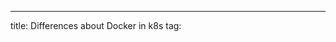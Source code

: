 ---
title: Differences about Docker in k8s
tag: 
<!--stackedit_data:
eyJoaXN0b3J5IjpbLTE4OTk1OTA4MzVdfQ==
-->